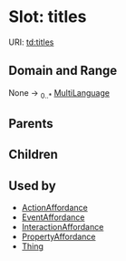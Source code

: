 
# Slot: titles



URI: [td:titles](https://www.w3.org/2019/wot/td#titles)


## Domain and Range

None &#8594;  <sub>0..\*</sub> [MultiLanguage](MultiLanguage.md)

## Parents


## Children


## Used by

 * [ActionAffordance](ActionAffordance.md)
 * [EventAffordance](EventAffordance.md)
 * [InteractionAffordance](InteractionAffordance.md)
 * [PropertyAffordance](PropertyAffordance.md)
 * [Thing](Thing.md)

